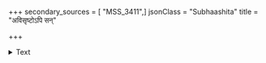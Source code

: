 +++
secondary_sources = [ "MSS_3411",]
jsonClass = "Subhaashita"
title = "अविसृष्टोऽपि सन्"

+++

<details><summary>Text</summary>

अविसृष्टोऽपि सन् प्राज्ञः सर्वेण च समं व्रजेत्।  
प्रविशेदप्यनाहूतस् त्वन्यदा भर्त्तुराज्ञया॥
</details>
